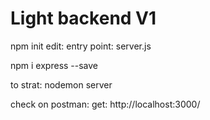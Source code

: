 # Light backend  V1 # 

npm init
    edit: entry point: server.js

npm i express --save

to strat: nodemon server

check on postman: get: http://localhost:3000/